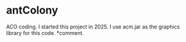 # antColony
ACO coding.
I started this project in 2025.
I use acm.jar as the graphics library for this code.
*comment.
